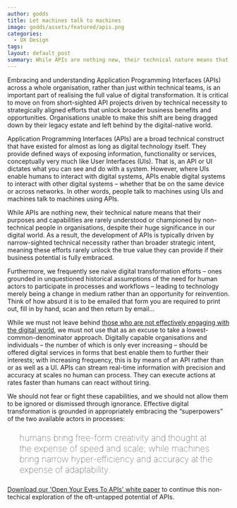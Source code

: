 ```yaml
---
author: godds
title: Let machines talk to machines
image: godds/assets/featured/apis.png
categories:
  - UX Design
tags:
layout: default_post
summary: While APIs are nothing new, their technical nature means that their purposes and capabilities are rarely understood or championed by non-technical people in organisations, despite their huge significance in our digital world...
---
```


Embracing and understanding Application Programming Interfaces (APIs) across a whole organisation, rather
than just within technical teams, is an important part of realising the full value of digital transformation. It is critical
to move on from short-sighted API projects driven by technical necessity to strategically aligned efforts that unlock
broader business benefits and opportunities. Organisations unable to make this shift are being dragged down by
their legacy estate and left behind by the digital-native world.

Application Programming Interfaces (APIs) are a broad technical construct that have existed for almost as long as digital technology itself. They provide defined ways of exposing information, functionality or services, conceptually very much like User Interfaces (UIs). That is, an API or UI dictates what you can see and do with a system. However, where UIs enable humans to interact with digital systems, APIs enable digital systems to interact with other digital systems – whether that be on the same device or across networks. In other words, people talk to machines using UIs and machines talk to machines using APIs.

While APIs are nothing new, their technical nature means that their purposes and capabilities are rarely understood or championed by non-technical people in organisations, despite their huge significance in our digital world. As a result, the development of APIs is typically driven by narrow-sighted technical necessity rather than broader strategic intent, meaning these efforts rarely unlock the true value they can provide if their business potential is fully embraced.

Furthermore, we frequently see naive digital transformation efforts – ones grounded in unquestioned historical assumptions of the need for human actors to participate in processes and workflows – leading to technology merely being a change in medium rather than an opportunity for reinvention. Think of how absurd it is to be emailed that form you are required to print out, fill in by hand, scan and then return by email…

While we must not leave behind [those who are not effectively engaging with the digital world](https://www.ons.gov.uk/peoplepopulationandcommunity/householdcharacteristics/homeinternetandsocialmediausage/articles/exploringtheuksdigitaldivide/2019-03-04), we must not use that as an excuse to take a lowest-common-denominator approach. Digitally capable organisations and individuals – the number of which is only ever increasing – should be offered digital services in forms that best enable them to further their interests; with increasing frequency, this is by means of an API rather than or as well as a UI. APIs can stream real-time information with precision and accuracy at scales no human can process. They can execute actions at rates faster than humans can react without tiring.

We should not fear or fight these capabilities, and we should not allow them to be ignored or dismissed through ignorance. Effective digital transformation is grounded in appropriately embracing the “superpowers” of the two available actors in processes: 

<p style="font-size: 140%; font-weight: 100; margin: 1.2em 1.4em;">
humans bring free-form creativity and thought at the expense of speed and scale; while machines bring narrow hyper-efficiency and accuracy at the expense of adaptability.
</p>

<p style="margin-bottom: 3em;"><a href="https://www.scottlogic.com/white-paper-open-your-eyes-apis">Download our 'Open Your Eyes To APIs' white paper</a> to continue this non-techical exploration of the oft-untapped potential of APIs.</p>


